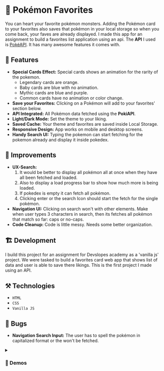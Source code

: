 # 🐛 Pokémon Favorites

You can heart your favorite pokémon monsters. Adding the Pokémon card to your favorites also saves that pokémon in your local storage so when you come back, your faves are already displayed. I made this app for an assignment to build a favorites list application using an api. The **API** I used is [PokéAPI](https://pokeapi.co/). It has many awesome features it comes with.

## 🚀 Features

- **Special Cards Effect:** Special cards shows an animation for the rarity of the pokemon.
  - Legendary cards are orange.
  - Baby cards are blue with no animation.
  - Mythic cards are blue and purple.
  - Common cards have no animation or color change.
- **Save your Favorites:** Clicking on a Pokémon will add to your favorites' section below.
- **API Integrated:** All Pokémon data fetched using the **PokiAPI**.
- **Light/Dark Mode:** Set the theme to your liking.
- **Saved Cache:** Your theme and favorites are saved inside Local Storage.
- **Responsive Design:** App works on mobile and desktop screens.
- **Handy Search UI:** Typing the pokemon can start fetching for the pokemon already and display it inside pokedex.

## 🤔 Improvements

- **UX-Search:**
  1. It would be better to display all pokémon all at once when they have all been fetched and loaded.
  2. Also to display a load progress bar to show how much more is being loaded.
  3. If pokedex is empty it can fetch all pokémon.
  4. Clicking enter or the search Icon should start the fetch for the single pokémon.
- **Navigation UI:** Clicking on search won't with other elements. Make when user types 3 characters in search, then its fetches all pokémon that match so far: caps or no-caps.
- **Code Cleanup:** Code is little messy. Needs some better organization.

## 🏗️ Development

I build this project for an assignment for Devslopes academy as a 'vanilla js' project. We were tasked to build a favorites card web app that shows list of data and user is able to save there likings. This is the first project I made using an API.

## ⚒️ Technologies

- `HTML`
- `CSS`
- `Vanilla JS`

## 🐞 Bugs

- **Navigation Search Input:** The user has to spell the pokémon in capitalized format or the won't be fetched.

<details>
  <summary><h3>🎥 Demos</h3></summary>
  I need to make a demo
  <br>
  <video src="" controls="controls"></video>
</details>
